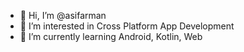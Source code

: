 - 👋 Hi, I’m @asifarman
- 👀 I’m interested in Cross Platform App Development
- 🌱 I’m currently learning Android, Kotlin, Web
